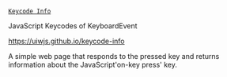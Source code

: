 [`Keycode Info`](https://uiwjs.github.io/keycode-info)

JavaScript Keycodes of KeyboardEvent

https://uiwjs.github.io/keycode-info

A simple web page that responds to the pressed key and returns information about the JavaScript'on-key press' key.
